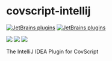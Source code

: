 # covscript-intellij

[![JetBrains plugins](https://img.shields.io/jetbrains/plugin/v/10326-covscript.svg)](https://plugins.jetbrains.com/plugin/10326-covscript)
[![JetBrains plugins](https://img.shields.io/jetbrains/plugin/d/10326-covscript.svg)](https://plugins.jetbrains.com/plugin/10326-covscript)

![](https://plugins.jetbrains.com/files/10326/screenshot_17807.png)
![](https://plugins.jetbrains.com/files/10326/screenshot_17808.png)
![](https://plugins.jetbrains.com/files/10326/screenshot_17821.png)

The IntelliJ IDEA Plugin for CovScript

